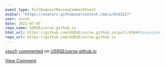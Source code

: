 ```yaml
---
event_type: PullRequestReviewCommentEvent
avatar: "https://avatars.githubusercontent.com/u/814322?"
user: vsoch
date: 2021-07-07
repo_name: USRSE/usrse.github.io
html_url: https://github.com/USRSE/usrse.github.io/pull/436#discussion_r665752222
repo_url: https://github.com/USRSE/usrse.github.io
---
```


<a href='https://github.com/vsoch' target='_blank'>vsoch</a> <a href='https://github.com/USRSE/usrse.github.io/pull/436#discussion_r665752222' target='_blank'>commented</a> on <a href='https://github.com/USRSE/usrse.github.io' target='_blank'>USRSE/usrse.github.io</a>

<a href='https://github.com/USRSE/usrse.github.io/pull/436#discussion_r665752222' target='_blank'>View Comment</a>